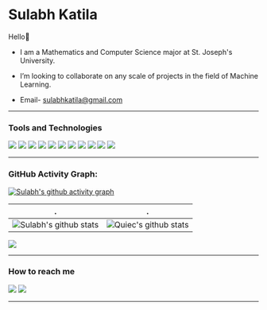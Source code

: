 # Sulabh Katila
Hello👋
- I am a Mathematics and Computer Science major at St. Joseph's University. 
- I’m looking to collaborate on any scale of projects in the field of Machine Learning.
- Email- sulabhkatila@gmail.com

  <!--![Profile views](https://gpvc.arturio.dev/sulabhkatila)  <img src="https://img.shields.io/github/followers/sulabhkatila?label=Followers" style=" float:left, margin-right:10px" /> -->

---

### Tools and Technologies

<img src="https://img.shields.io/badge/Python-14354C?style=for-the-badge&logo=python&logoColor=white"> <img src="https://img.shields.io/badge/C-14354C?style=for-the-badge&logo=c&logoColor=white"> <img src="https://img.shields.io/badge/java-%23ED8B00.svg?style=for-the-badge&logo=java&logoColor=white"> <img src="https://img.shields.io/badge/OpenCV-27338e?style=for-the-badge&logo=OpenCV&logoColor=white"> <img src="https://img.shields.io/badge/scikit--learn-%23F7931E.svg?style=for-the-badge&logo=scikit-learn&logoColor=white"> <img src="https://img.shields.io/badge/Django-092E20?style=for-the-badge&logo=django&logoColor=white"> <img src="https://img.shields.io/badge/Flask-092E20?style=for-the-badge&logo=flask&logoColor=white"> <img src="https://img.shields.io/badge/HTML5-E34F26?style=for-the-badge&logo=html5&logoColor=white"> <img src="https://img.shields.io/badge/CSS3-1572B6?style=for-the-badge&logo=css3&logoColor=white"> <img src="https://img.shields.io/badge/Bootstrap-563D7C?style=for-the-badge&logo=bootstrap&logoColor=white"> <img src="https://img.shields.io/badge/Git-F05032?style=for-the-badge&logo=git&logoColor=white"> 


---
### GitHub Activity Graph:
[![Sulabh's github activity graph](https://github-readme-activity-graph.cyclic.app/graph?username=sulabhkatila&theme=github-compact)](https://github.com/sulabhkatila/github-readme-activity-graph)

| .                                                                                                                                       | .                                                                                                                         |
|-----------------------------------------------------------------------------------------------------------------------------------------|---------------------------------------------------------------------------------------------------------------------------|
| ![Sulabh's github stats](https://github-readme-stats.vercel.app/api?username=sulabhkatila&show_icons=true&theme=radical&include_all_commits=true) | ![Quiec's github stats](https://github-readme-stats.vercel.app/api/top-langs/?username=sulabhkatila&theme=radical&layout=compact) |

<img src="https://github-readme-streak-stats.herokuapp.com/?user=sulabhkatila"></img>

---

### How to reach me

[<img src="https://img.shields.io/badge/LinkedIn-0077B5?style=for-the-badge&logo=linkedin&logoColor=white">](https://www.linkedin.com/in/sulabhkatila/) [<img src="https://img.shields.io/badge/Gmail-D14836?style=for-the-badge&logo=gmail&logoColor=white">](mailto:sulabhkatila@gmail.com)

---


<!---
sulabhkatila/sulabhkatila is a ✨ special ✨ repository because its `README.md` (this file) appears on your GitHub profile.
You can click the Preview link to take a look at your changes.
--->
